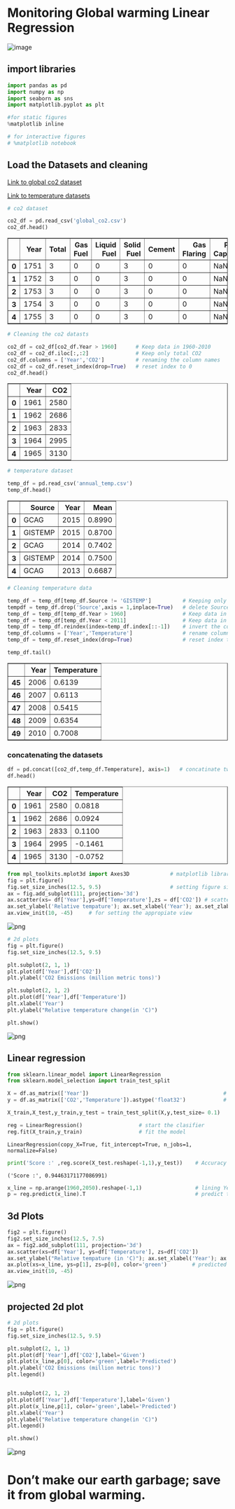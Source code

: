 
# Monitoring Global warming Linear Regression

![image](Global-warming.jpg)


## import libraries


```python
import pandas as pd
import numpy as np
import seaborn as sns
import matplotlib.pyplot as plt

#for static figures 
%matplotlib inline  

# for interactive figures 
# %matplotlib notebook     
```

## Load the Datasets and cleaning

[Link to global co2 dataset](http://data.okfn.org/data/core/co2-fossil-global) 

[Link to temperature datasets](http://data.okfn.org/data/core/global-temp)


```python
# co2 dataset

co2_df = pd.read_csv('global_co2.csv')
co2_df.head()
```




<div>
<table border="1" class="dataframe">
  <thead>
    <tr style="text-align: right;">
      <th></th>
      <th>Year</th>
      <th>Total</th>
      <th>Gas Fuel</th>
      <th>Liquid Fuel</th>
      <th>Solid Fuel</th>
      <th>Cement</th>
      <th>Gas Flaring</th>
      <th>Per Capita</th>
    </tr>
  </thead>
  <tbody>
    <tr>
      <th>0</th>
      <td>1751</td>
      <td>3</td>
      <td>0</td>
      <td>0</td>
      <td>3</td>
      <td>0</td>
      <td>0</td>
      <td>NaN</td>
    </tr>
    <tr>
      <th>1</th>
      <td>1752</td>
      <td>3</td>
      <td>0</td>
      <td>0</td>
      <td>3</td>
      <td>0</td>
      <td>0</td>
      <td>NaN</td>
    </tr>
    <tr>
      <th>2</th>
      <td>1753</td>
      <td>3</td>
      <td>0</td>
      <td>0</td>
      <td>3</td>
      <td>0</td>
      <td>0</td>
      <td>NaN</td>
    </tr>
    <tr>
      <th>3</th>
      <td>1754</td>
      <td>3</td>
      <td>0</td>
      <td>0</td>
      <td>3</td>
      <td>0</td>
      <td>0</td>
      <td>NaN</td>
    </tr>
    <tr>
      <th>4</th>
      <td>1755</td>
      <td>3</td>
      <td>0</td>
      <td>0</td>
      <td>3</td>
      <td>0</td>
      <td>0</td>
      <td>NaN</td>
    </tr>
  </tbody>
</table>
</div>




```python
# Cleaning the co2 datasts

co2_df = co2_df[co2_df.Year > 1960]      # Keep data in 1960-2010 
co2_df = co2_df.iloc[:,:2]               # Keep only total CO2  
co2_df.columns = ['Year','CO2']          # renaming the column names 
co2_df = co2_df.reset_index(drop=True)   # reset index to 0 
co2_df.head()
```




<div>
<table border="1" class="dataframe">
  <thead>
    <tr style="text-align: right;">
      <th></th>
      <th>Year</th>
      <th>CO2</th>
    </tr>
  </thead>
  <tbody>
    <tr>
      <th>0</th>
      <td>1961</td>
      <td>2580</td>
    </tr>
    <tr>
      <th>1</th>
      <td>1962</td>
      <td>2686</td>
    </tr>
    <tr>
      <th>2</th>
      <td>1963</td>
      <td>2833</td>
    </tr>
    <tr>
      <th>3</th>
      <td>1964</td>
      <td>2995</td>
    </tr>
    <tr>
      <th>4</th>
      <td>1965</td>
      <td>3130</td>
    </tr>
  </tbody>
</table>
</div>




```python
# temperature dataset

temp_df = pd.read_csv('annual_temp.csv')
temp_df.head()
```




<div>
<style>
    .dataframe thead tr:only-child th {
        text-align: right;
    }

    .dataframe thead th {
        text-align: left;
    }

    .dataframe tbody tr th {
        vertical-align: top;
    }
</style>
<table border="1" class="dataframe">
  <thead>
    <tr style="text-align: right;">
      <th></th>
      <th>Source</th>
      <th>Year</th>
      <th>Mean</th>
    </tr>
  </thead>
  <tbody>
    <tr>
      <th>0</th>
      <td>GCAG</td>
      <td>2015</td>
      <td>0.8990</td>
    </tr>
    <tr>
      <th>1</th>
      <td>GISTEMP</td>
      <td>2015</td>
      <td>0.8700</td>
    </tr>
    <tr>
      <th>2</th>
      <td>GCAG</td>
      <td>2014</td>
      <td>0.7402</td>
    </tr>
    <tr>
      <th>3</th>
      <td>GISTEMP</td>
      <td>2014</td>
      <td>0.7500</td>
    </tr>
    <tr>
      <th>4</th>
      <td>GCAG</td>
      <td>2013</td>
      <td>0.6687</td>
    </tr>
  </tbody>
</table>
</div>




```python
# Cleaning temperature data

temp_df = temp_df[temp_df.Source != 'GISTEMP']          # Keeping only one source 'GCAG'
tempdf = temp_df.drop('Source',axis = 1,inplace=True)   # delete Source column 
temp_df = temp_df[temp_df.Year > 1960]                  # Keep data in 1960-2010 
temp_df = temp_df[temp_df.Year < 2011]                  # Keep data in 1960-2010 
temp_df = temp_df.reindex(index=temp_df.index[::-1])    # invert the columns
temp_df.columns = ['Year','Temperature']                # rename column names  
temp_df = temp_df.reset_index(drop=True)                # reset index to 0

temp_df.tail()
```




<div>
<style>
    .dataframe thead tr:only-child th {
        text-align: right;
    }

    .dataframe thead th {
        text-align: left;
    }

    .dataframe tbody tr th {
        vertical-align: top;
    }
</style>
<table border="1" class="dataframe">
  <thead>
    <tr style="text-align: right;">
      <th></th>
      <th>Year</th>
      <th>Temperature</th>
    </tr>
  </thead>
  <tbody>
    <tr>
      <th>45</th>
      <td>2006</td>
      <td>0.6139</td>
    </tr>
    <tr>
      <th>46</th>
      <td>2007</td>
      <td>0.6113</td>
    </tr>
    <tr>
      <th>47</th>
      <td>2008</td>
      <td>0.5415</td>
    </tr>
    <tr>
      <th>48</th>
      <td>2009</td>
      <td>0.6354</td>
    </tr>
    <tr>
      <th>49</th>
      <td>2010</td>
      <td>0.7008</td>
    </tr>
  </tbody>
</table>
</div>



### concatenating  the datasets


```python
df = pd.concat([co2_df,temp_df.Temperature], axis=1)   # concatinate two datasets to one
df.head()
```




<div>
<style>
    .dataframe thead tr:only-child th {
        text-align: right;
    }

    .dataframe thead th {
        text-align: left;
    }

    .dataframe tbody tr th {
        vertical-align: top;
    }
</style>
<table border="1" class="dataframe">
  <thead>
    <tr style="text-align: right;">
      <th></th>
      <th>Year</th>
      <th>CO2</th>
      <th>Temperature</th>
    </tr>
  </thead>
  <tbody>
    <tr>
      <th>0</th>
      <td>1961</td>
      <td>2580</td>
      <td>0.0818</td>
    </tr>
    <tr>
      <th>1</th>
      <td>1962</td>
      <td>2686</td>
      <td>0.0924</td>
    </tr>
    <tr>
      <th>2</th>
      <td>1963</td>
      <td>2833</td>
      <td>0.1100</td>
    </tr>
    <tr>
      <th>3</th>
      <td>1964</td>
      <td>2995</td>
      <td>-0.1461</td>
    </tr>
    <tr>
      <th>4</th>
      <td>1965</td>
      <td>3130</td>
      <td>-0.0752</td>
    </tr>
  </tbody>
</table>
</div>




```python
from mpl_toolkits.mplot3d import Axes3D             # matplotlib library for 3d plot 
fig = plt.figure()                                  
fig.set_size_inches(12.5, 9.5)                      # setting figure size
ax = fig.add_subplot(111, projection='3d')
ax.scatter(xs= df['Year'],ys=df['Temperature'],zs = df['CO2']) # scatter plot
ax.set_ylabel('Relative tempature'); ax.set_xlabel('Year'); ax.set_zlabel('CO2 Emissions (in million metric tons)')
ax.view_init(10, -45)     # for setting the appropiate view 
```


![png](output_11_0.png)



```python
# 2d plots
fig = plt.figure()
fig.set_size_inches(12.5, 9.5)

plt.subplot(2, 1, 1)
plt.plot(df['Year'],df['CO2'])
plt.ylabel('CO2 Emissions (million metric tons)')

plt.subplot(2, 1, 2)
plt.plot(df['Year'],df['Temperature'])
plt.xlabel('Year')
plt.ylabel("Relative temperature change(in 'C)")

plt.show()
```


![png](output_12_0.png)


## Linear regression


```python
from sklearn.linear_model import LinearRegression
from sklearn.model_selection import train_test_split
```


```python
X = df.as_matrix(['Year'])                                           # feature as matrix
y = df.as_matrix(['CO2','Temperature']).astype('float32')            # two labels as matrix 

X_train,X_test,y_train,y_test = train_test_split(X,y,test_size= 0.1)   # split the dataset with 10% test data 

```


```python
reg = LinearRegression()                  # start the clasifier
reg.fit(X_train,y_train)                  # fit the model
```




    LinearRegression(copy_X=True, fit_intercept=True, n_jobs=1, normalize=False)




```python
print('Score :' ,reg.score(X_test.reshape(-1,1),y_test))    # Accuracy score on test data
```

    ('Score :', 0.94463171177086991)



```python
x_line = np.arange(1960,2050).reshape(-1,1)                 # lining Year upto 2050
p = reg.predict(x_line).T                                   # predict the labels 
```

## 3d Plots


```python
fig2 = plt.figure()
fig2.set_size_inches(12.5, 7.5)
ax = fig2.add_subplot(111, projection='3d')
ax.scatter(xs=df['Year'], ys=df['Temperature'], zs=df['CO2'])
ax.set_ylabel("Relative tempature (in 'C)"); ax.set_xlabel('Year'); ax.set_zlabel("CO2 Emissions ('in million metric tons'))")
ax.plot(xs=x_line, ys=p[1], zs=p[0], color='green')        # predicted line 
ax.view_init(10, -45)
```


![png](output_20_0.png)


## projected 2d plot


```python
# 2d plots
fig = plt.figure()
fig.set_size_inches(12.5, 9.5)

plt.subplot(2, 1, 1)
plt.plot(df['Year'],df['CO2'],label='Given')
plt.plot(x_line,p[0], color='green',label='Predicted')
plt.ylabel('CO2 Emissions (million metric tons)')
plt.legend()


plt.subplot(2, 1, 2)
plt.plot(df['Year'],df['Temperature'],label='Given')
plt.plot(x_line,p[1], color='green',label='Predicted')
plt.xlabel('Year')
plt.ylabel("Relative temperature change(in 'C)")
plt.legend()

plt.show()
```


![png](output_22_0.png)


# Don’t make our earth garbage; save it from global warming.

